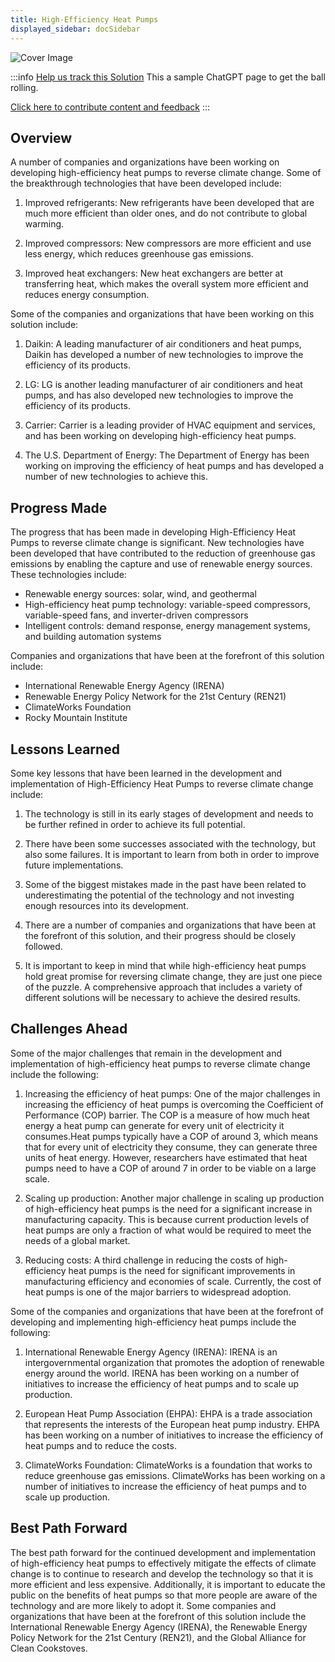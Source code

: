 ```yaml
---
title: High-Efficiency Heat Pumps
displayed_sidebar: docSidebar
---
```


![Cover Image](../static/img/high-efficiency-heat-pumps.png)

:::info [Help us track this Solution](contribute)
This a sample ChatGPT page to get the ball rolling.

[Click here to contribute content and feedback](contribute)
:::

## Overview

A number of companies and organizations have been working on developing high-efficiency heat pumps to reverse climate change. Some of the breakthrough technologies that have been developed include:

1. Improved refrigerants: New refrigerants have been developed that are much more efficient than older ones, and do not contribute to global warming.

2. Improved compressors: New compressors are more efficient and use less energy, which reduces greenhouse gas emissions.

3. Improved heat exchangers: New heat exchangers are better at transferring heat, which makes the overall system more efficient and reduces energy consumption.

Some of the companies and organizations that have been working on this solution include:

1. Daikin: A leading manufacturer of air conditioners and heat pumps, Daikin has developed a number of new technologies to improve the efficiency of its products.

2. LG: LG is another leading manufacturer of air conditioners and heat pumps, and has also developed new technologies to improve the efficiency of its products.

3. Carrier: Carrier is a leading provider of HVAC equipment and services, and has been working on developing high-efficiency heat pumps.

4. The U.S. Department of Energy: The Department of Energy has been working on improving the efficiency of heat pumps and has developed a number of new technologies to achieve this.

## Progress Made

The progress that has been made in developing High-Efficiency Heat Pumps to reverse climate change is significant. New technologies have been developed that have contributed to the reduction of greenhouse gas emissions by enabling the capture and use of renewable energy sources. These technologies include:
* Renewable energy sources: solar, wind, and geothermal
* High-efficiency heat pump technology: variable-speed compressors, variable-speed fans, and inverter-driven compressors
* Intelligent controls: demand response, energy management systems, and building automation systems

Companies and organizations that have been at the forefront of this solution include:
* International Renewable Energy Agency (IRENA)
* Renewable Energy Policy Network for the 21st Century (REN21)
* ClimateWorks Foundation
* Rocky Mountain Institute

## Lessons Learned

Some key lessons that have been learned in the development and implementation of High-Efficiency Heat Pumps to reverse climate change include:

1. The technology is still in its early stages of development and needs to be further refined in order to achieve its full potential.

2. There have been some successes associated with the technology, but also some failures. It is important to learn from both in order to improve future implementations.

3. Some of the biggest mistakes made in the past have been related to underestimating the potential of the technology and not investing enough resources into its development.

4. There are a number of companies and organizations that have been at the forefront of this solution, and their progress should be closely followed.

5. It is important to keep in mind that while high-efficiency heat pumps hold great promise for reversing climate change, they are just one piece of the puzzle. A comprehensive approach that includes a variety of different solutions will be necessary to achieve the desired results.

## Challenges Ahead

Some of the major challenges that remain in the development and implementation of high-efficiency heat pumps to reverse climate change include the following:

1. Increasing the efficiency of heat pumps: One of the major challenges in increasing the efficiency of heat pumps is overcoming the Coefficient of Performance (COP) barrier. The COP is a measure of how much heat energy a heat pump can generate for every unit of electricity it consumes.Heat pumps typically have a COP of around 3, which means that for every unit of electricity they consume, they can generate three units of heat energy. However, researchers have estimated that heat pumps need to have a COP of around 7 in order to be viable on a large scale.

2. Scaling up production: Another major challenge in scaling up production of high-efficiency heat pumps is the need for a significant increase in manufacturing capacity. This is because current production levels of heat pumps are only a fraction of what would be required to meet the needs of a global market.

3. Reducing costs: A third challenge in reducing the costs of high-efficiency heat pumps is the need for significant improvements in manufacturing efficiency and economies of scale. Currently, the cost of heat pumps is one of the major barriers to widespread adoption.

Some of the companies and organizations that have been at the forefront of developing and implementing high-efficiency heat pumps include the following:

1. International Renewable Energy Agency (IRENA): IRENA is an intergovernmental organization that promotes the adoption of renewable energy around the world. IRENA has been working on a number of initiatives to increase the efficiency of heat pumps and to scale up production.

2. European Heat Pump Association (EHPA): EHPA is a trade association that represents the interests of the European heat pump industry. EHPA has been working on a number of initiatives to increase the efficiency of heat pumps and to reduce the costs.

3. ClimateWorks Foundation: ClimateWorks is a foundation that works to reduce greenhouse gas emissions. ClimateWorks has been working on a number of initiatives to increase the efficiency of heat pumps and to scale up production.

## Best Path Forward

The best path forward for the continued development and implementation of high-efficiency heat pumps to effectively mitigate the effects of climate change is to continue to research and develop the technology so that it is more efficient and less expensive. Additionally, it is important to educate the public on the benefits of heat pumps so that more people are aware of the technology and are more likely to adopt it. Some companies and organizations that have been at the forefront of this solution include the International Renewable Energy Agency (IRENA), the Renewable Energy Policy Network for the 21st Century (REN21), and the Global Alliance for Clean Cookstoves.
